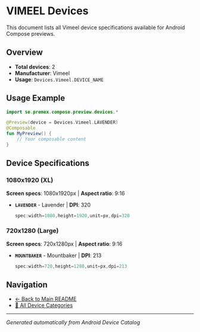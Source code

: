 # VIMEEL Devices

This document lists all Vimeel device specifications available for Android Compose previews.

## Overview

- **Total devices**: 2
- **Manufacturer**: Vimeel
- **Usage**: `Devices.Vimeel.DEVICE_NAME`

## Usage Example

```kotlin
import se.premex.compose.preview.devices.*

@Preview(device = Devices.Vimeel.LAVENDER)
@Composable
fun MyPreview() {
    // Your composable content
}
```

## Device Specifications

### 1080x1920 (XL)

**Screen specs**: 1080x1920px | **Aspect ratio**: 9:16

- **`LAVENDER`** - Lavender | **DPI**: 320
  ```kotlin
  spec:width=1080,height=1920,unit=px,dpi=320
  ```

### 720x1280 (Large)

**Screen specs**: 720x1280px | **Aspect ratio**: 9:16

- **`MOUNTBAKER`** - Mountbaker | **DPI**: 213
  ```kotlin
  spec:width=720,height=1280,unit=px,dpi=213
  ```

## Navigation

- [← Back to Main README](../../README.md)
- [📱 All Device Categories](../README.md)

---
*Generated automatically from Android Device Catalog*
